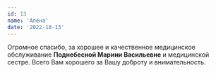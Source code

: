 ```yaml
---
id: 13
name: 'Алёна'
date: '2022-10-13'
---
```

Огромное спасибо, за хорошее и качественное медицинское обслуживание **Поднебесной Мариии Васильевне** и медицинской сестре. Всего Вам хорошего за Вашу доброту и внимательность.
